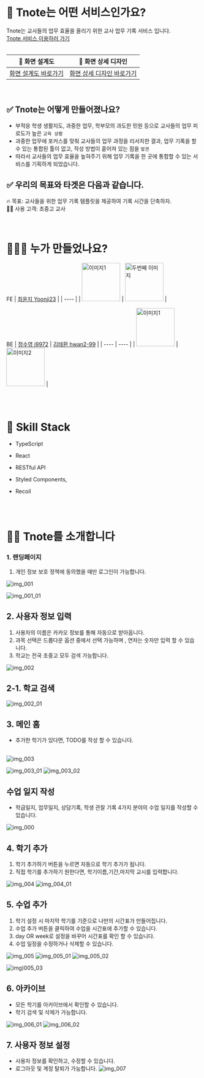 # 🏫 Tnote는 어떤 서비스인가요?

Tnote는 교사들의 업무 효율을 올리기 위한 교사 업무 기록 서비스 입니다. <br>
[Tnote 서비스 이용하러 가기](https://businessyoon.store)
<br><br>

| 🔧 화면 설계도                                                                                                                                                                                                     | 🎨 화면 상세 디자인                                                                                                                                                                                                          |
| ------------------------------------------------------------------------------------------------------------------------------------------------------------------------------------------------------------------ | ---------------------------------------------------------------------------------------------------------------------------------------------------------------------------------------------------------------------------- |
| [화면 설계도 바로가기](https://www.figma.com/design/fZjXMhbjJSlpXhRXBaIzDj/%EA%B5%90%EC%82%AC-%EC%97%85%EB%AC%B4%EA%B4%80%EB%A6%AC-%ED%99%94%EB%A9%B4%EC%84%A4%EA%B3%84%EC%84%9C?node-id=0-1&t=5Cr7njGLmVIFXYlI-0) | [화면 상세 디자인 바로가기](https://www.figma.com/design/fZjXMhbjJSlpXhRXBaIzDj/%EA%B5%90%EC%82%AC-%EC%97%85%EB%AC%B4%EA%B4%80%EB%A6%AC-%ED%99%94%EB%A9%B4%EC%84%A4%EA%B3%84%EC%84%9C?node-id=453-5078&t=sYvmirMOjT4C36f8-0) |

<br>

## ✅ Tnote는 어떻게 만들어졌나요?

- 부적응 학생 생활지도, 과중한 업무, 학부모의 과도한 민원 등으로 교사들의 업무 피로도가 높은 `교육 상황`
- 과중한 업무에 포커스를 맞춰 교사들의 업무 과정을 리서치한 결과, 업무 기록을 할 수 있는 통합된 툴이 없고, 작성 방법이 흩어져 있는 점을 `발견`
- 따라서 교사들의 업무 효율을 높혀주기 위해 업무 기록을 한 곳에 통합할 수 있는 서비스를 기획하게 되었습니다.

## ✅ 우리의 목표와 타겟은 다음과 같습니다.

🔥 목표: 교사들을 위한 업무 기록 템플릿을 제공하여 기록 시간을 단축하자.<br>
👩‍🏫 사용 고객: 초중고 교사
<br><br><br>

# 👩‍👩‍👧 누가 만들었나요?

FE
| [최윤지 Yoonji23](https://github.com/Yoonji23) |
| ---- |
| <img src="https://avatars.githubusercontent.com/u/105706403?v=4" alt="이미지1" width="100" height="100"> | <img src="두번째_이미지_URL" alt="두번째 이미지" width="100" height="100"> |

BE
| [정수영 j9972](https://github.com/j9972) | [김태환 hwan2-99](https://github.com/hwan2-99) |
| ---- | ---- |
| <img src="https://avatars.githubusercontent.com/u/50689754?v=4" alt="이미지1" width="100" height="100"> | <img src="https://avatars.githubusercontent.com/u/93575221?v=4" alt="이미지2" width="100" height="100"> |

<br><br>

# 🔧 Skill Stack

- TypeScript
- React
- RESTful API
- Styled Components,
- Recoil

  <br><br>

# 👩‍🏫 Tnote를 소개합니다

### 1. 랜딩페이지

1. 개인 정보 보호 정책에 동의했을 때만 로그인이 가능합니다.

![img_001](https://github.com/T-Notes/Tnote-FrontEnd/assets/105706403/228dc837-2feb-4512-acf2-b0fa1cf0cc36)

![img_001_01](https://github.com/T-Notes/Tnote-FrontEnd/assets/105706403/f856f880-357e-4693-94ff-922991736d9e)

## 2. 사용자 정보 입력

1. 사용자의 이름은 카카오 정보를 통해 자동으로 받아옵니다.
2. 과목 선택은 드롭다운 옵션 중에서 선택 가능하며 , 연차는 숫자만 입력 할 수 있습니다.
3. 학교는 전국 초중고 모두 검색 가능합니다.

![img_002](https://github.com/T-Notes/Tnote-FrontEnd/assets/105706403/6b592db3-47d4-4ca1-bed1-e8bb9a1b5595)

## 2-1. 학교 검색

![img_002_01](https://github.com/T-Notes/Tnote-FrontEnd/assets/105706403/09c94ef7-a6be-433e-9f58-06051312e768)

## 3. 메인 홈

- 추가한 학기가 있다면, TODO를 작성 할 수 있습니다.
  <br>
  <br>

![img_003](https://github.com/T-Notes/Tnote-FrontEnd/assets/105706403/cddc6370-6dd3-4a62-b3c0-b8bee0d97c2c)

![img_003_01](https://github.com/T-Notes/Tnote-FrontEnd/assets/105706403/85f8a27b-4693-48b1-b43d-11f6fdea3e94)
![img_003_02](https://github.com/T-Notes/Tnote-FrontEnd/assets/105706403/12362a47-49f7-450b-97d6-93291dbc9780)

## 수업 일지 작성

- 학급일지, 업무일지, 상담기록, 학생 관찰 기록 4가지 분야의 수업 일지를 작성할 수 있습니다.

![img_000](https://github.com/T-Notes/Tnote-FrontEnd/assets/105706403/203f564f-aca0-463b-b0d2-11a12995b535)

## 4. 학기 추가

1. 학기 추가하기 버튼을 누르면 자동으로 학기 추가가 됩니다.
2. 직접 학기를 추가하기 원한다면, 학기이름,기간,마지막 교시를 입력합니다.

![img_004](https://github.com/T-Notes/Tnote-FrontEnd/assets/105706403/64ff3ac3-747a-4db4-948f-2cc616724443)
![img_004_01](https://github.com/T-Notes/Tnote-FrontEnd/assets/105706403/aafe1060-54d5-4215-8e68-f2f20a084229)

## 5. 수업 추가

1. 학기 설정 시 마지막 학기를 기준으로 나만의 시간표가 만들어집니다.
2. 수업 추가 버튼을 클릭하여 수업을 시간표에 추가할 수 있습니다.
3. day OR week로 설정을 바꾸어 시간표를 확인 할 수 있습니다.
4. 수업 일정을 수정하거나 삭제할 수 있습니다.

![img_005](https://github.com/T-Notes/Tnote-FrontEnd/assets/105706403/f43a3a80-9853-4e2f-bf7c-cb8ec7f89186)
![img_005_01](https://github.com/T-Notes/Tnote-FrontEnd/assets/105706403/d2a7a5ab-2f75-4b86-9091-ff6a88ef1868)
![img_005_02](https://github.com/T-Notes/Tnote-FrontEnd/assets/105706403/99d61671-186a-4981-afe7-7f59587cf641)

![img)005_03](https://github.com/T-Notes/Tnote-FrontEnd/assets/105706403/e852478e-5c57-481c-940f-c1e416f01361)

## 6. 아카이브

- 모든 학기를 아카이브에서 확인할 수 있습니다.
- 학기 검색 및 삭제가 가능합니다.

![img_006_01](https://github.com/T-Notes/Tnote-FrontEnd/assets/105706403/ff023700-4fa4-4b5d-9c89-efcb4c8715bd)
![img_006_02](https://github.com/T-Notes/Tnote-FrontEnd/assets/105706403/6c118c24-a940-48d8-9746-cf86f835eff4)

## 7. 사용자 정보 설정

- 사용자 정보를 확인하고, 수정할 수 있습니다.
- 로그아웃 및 계정 탈퇴가 가능합니다.
  ![img_007](https://github.com/T-Notes/Tnote-FrontEnd/assets/105706403/44f2382c-9a92-4aba-92a4-dacd5fd11bfc)
